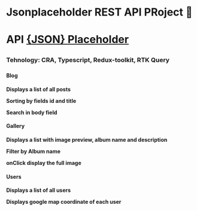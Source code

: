 <h1 position='center'>Jsonplaceholder REST API PRoject 📖<h1>
  <p>API <a href="https://https://jsonplaceholder.typicode.com" target="_blank">{JSON} Placeholder</a><p>
  <h3 position='center'>Tehnology: CRA, Typescript, Redux-toolkit, RTK Query<h3>
  <h4 position='center'>Blog<h4>
  <p>Displays a list of all posts<p>
  <p>Sorting by fields id and title<p>
  <p>Search in body field<p>
  <h4 position='center'>Gallery<h4>
  <p>Displays a list with image preview, album name and description<p>
  <p>Filter by Album name<p>
  <p>onClick display the full image<p>
  <h4 position='center'>Users<h4>
  <p>Displays a list of all users<p>
  <p>Displays google map coordinate of each user<p>
